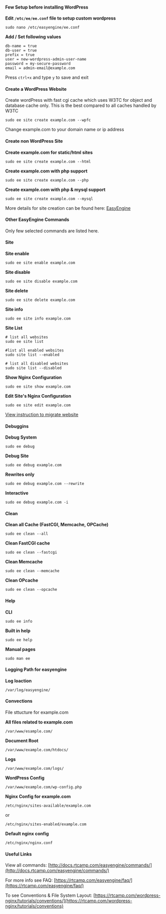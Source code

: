 #### Few Setup before installing WordPress

**Edit `/etc/ee/ee.conf` file to setup custom wordpress**

`sudo nano /etc/easyengine/ee.conf`

**Add / Set following values**

```
db-name = true
db-user = true
prefix = true
user = new-wordpress-admin-user-name
password = my-secure-password
email = admin-email@example.com
```

Press `ctrl+x` and type `y` to save and exit

#### Create a WordPress Website

Create wordPress with fast cgi cache which uses W3TC for object and database cache only. This is the best compared to all caches handled by W3TC


`sudo ee site create example.com --wpfc`

Change example.com to your domain name or ip address

#### Create non WordPress Site

**Create example.com for static/html sites**

`sudo ee site create example.com --html`

**Create example.com with php support** 

`sudo ee site create example.com --php`

**Create example.com with php & mysql support**

`sudo ee site create example.com --mysql`


More details for site creation can be found here: [EasyEngine](https://github.com/rtCamp/easyengine)

#### Other EasyEngine Commands

Only few selected commands are listed here.

#### Site

**Site enable**

`sudo ee site enable example.com`

**Site disable**

`sudo ee site disable example.com`

**Site delete**

`sudo ee site delete example.com`

**Site info**

`sudo ee site info example.com`

**Site List**

```
# list all websites
sudo ee site list

#list all enabled websites
sudo site list --enabled

# list all disabled websites
sudo site list --disabled
```

**Show Nginx Configuration**

`sudo ee site show example.com`

**Edit Site's Nginx Configuration**

`sudo ee site edit example.com`

[View instruction to migrate website](https://rtcamp.com/easyengine/docs/commands/site/migrate/)

#### Debuggins

**Debug System**

`sudo ee debug`

**Debug Site**

`sudo ee debug example.com`

**Rewrites only**

`sudo ee debug example.com --rewrite`

**Interactive**

`sudo ee debug example.com -i`

#### Clean

**Clean all Cache (FastCGI, Memcache, OPCache)**

`sudo ee clean --all`

**Clean FastCGI cache**

`sudo ee clean --fastcgi`

**Clean Memcache**

`sudo ee clean --memcache`

**Clean OPcache**

`sudo ee clean --opcache`

#### Help

**CLI**

`sudo ee info`

**Built in help**

`sudo ee help`

**Manual pages**

`sudo man ee`

#### Logging Path for easyengine

**Log loaction**

`/var/log/easyengine/`


#### Convections
File sttucture for example.com

**All files related to example.com**

`/var/www/esample.com/`

**Document Root**

`/var/www/example.com/htdocs/`

**Logs**

`/var/www/example.com/logs/`

**WordPress Config**

`/var/www/example.com/wp-config.php`

**Nginx Config for example.com**

`/etc/nginx/sites-available/example.com`

or

`/etc/nginx/sites-enabled/example.com`

**Default nginx config**

`/etc/nginx/nginx.conf`

#### Useful Links

View all commands: [http://docs.rtcamp.com/easyengine/commands/](http://docs.rtcamp.com/easyengine/commands/)

For more info see FAQ: [https://rtcamp.com/easyengine/faq/](https://rtcamp.com/easyengine/faq/)

To see Conventions & File System Layout: [https://rtcamp.com/wordpress-nginx/tutorials/conventions/](https://rtcamp.com/wordpress-nginx/tutorials/conventions)

